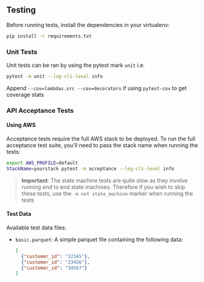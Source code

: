 ## Testing

Before running tests, install the dependencies in your virtualenv:
```bash
pip install -r requirements.txt 
```

### Unit Tests
Unit tests can be ran by using the pytest mark `unit` i.e.
```bash
pytest -m unit --log-cli-level info
```

Append `--cov=lambdas.src --cov=decorators` if using `pytest-cov` to get coverage
stats

### API Acceptance Tests

#### Using AWS
Acceptance tests require the full AWS stack to be deployed. To run the
full acceptance test suite, you'll need to pass the stack name when
running the tests:
```bash
export AWS_PROFILE=default
StackName=yourstack pytest -m acceptance --log-cli-level info
```

>**Important**: The state machine tests are quite slow as they involve
>running end to end state machines. Therefore if you wish to skip these
>tests, use the `-m not state_machine` marker when running the tests

#### Test Data
Available test data files:
- `basic.parquet`:  A simple parquet file containing the following data:
    ```json
    [
      {"customer_id": "12345"},
      {"customer_id": "23456"},
      {"customer_id": "34567"}
    ]
    ```
